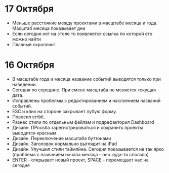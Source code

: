 17 Октября
==========
* Меньше расстояние между проектами в масштабе месяца и года. Масштаб
месяца показывает дни
* Если сегодня нет на столе то появляется ссылка по которой его можно
найти
* Плавный скроллинг

16 Октября
==========

* В масштабе года и месяца название событий выводятся только при
наведении.
* Сегодня по середине. При смене масштаба не меняется текущая дата.
* Исправлены пробелмы с редактированием и наслоением названий событий.
* ESC и клик на стороне закрывает лубую форму.
* Повесил errbit.
* Разнес стили по отдельным файлам и подрефакторил Dashboard
* Дизайн. ПРосьба зарегистрироваться и сохранить проекты выводится красным.
* Дизайн. Переключение масштаба буттонами
* Дизайн. Заголовок нормально выглядит на iPad
* Дизайн. Улучшил стили таймлйна. Сегодня показывается не так ярко
(проблема с названием начала месяца - оно куда-то сползло)
* ENTER - открывает новый проект, SPACE - перемещает нас на сегодня
